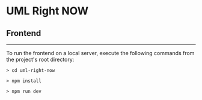 # UML Right NOW

## Frontend
---
To run the frontend on a local server, execute the following commands from the project's root directory:
```
> cd uml-right-now

> npm install

> npm run dev
```
